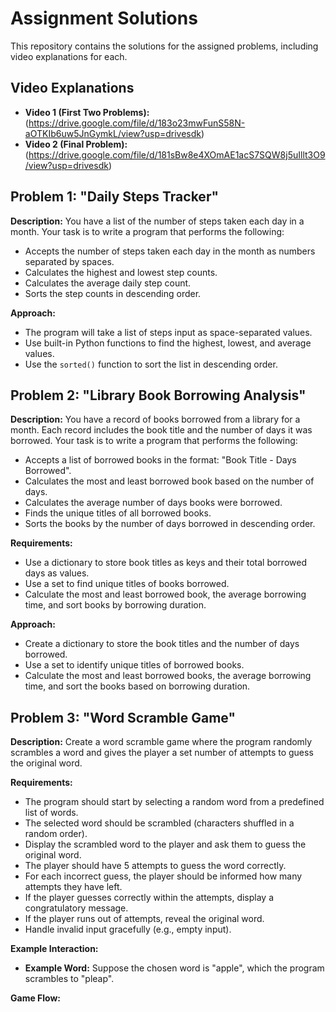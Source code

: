 # Assignment Solutions

This repository contains the solutions for the assigned problems, including video explanations for each.

## Video Explanations

- **Video 1 (First Two Problems):**(https://drive.google.com/file/d/183o23mwFunS58N-aOTKIb6uw5JnGymkL/view?usp=drivesdk)
- **Video 2 (Final Problem):** (https://drive.google.com/file/d/181sBw8e4XOmAE1acS7SQW8j5uIllt3O9/view?usp=drivesdk)

## Problem 1: "Daily Steps Tracker"
**Description:**
You have a list of the number of steps taken each day in a month. Your task is to write a program that performs the following:
- Accepts the number of steps taken each day in the month as numbers separated by spaces.
- Calculates the highest and lowest step counts.
- Calculates the average daily step count.
- Sorts the step counts in descending order.

**Approach:**
- The program will take a list of steps input as space-separated values.
- Use built-in Python functions to find the highest, lowest, and average values.
- Use the `sorted()` function to sort the list in descending order.

## Problem 2: "Library Book Borrowing Analysis"
**Description:**
You have a record of books borrowed from a library for a month. Each record includes the book title and the number of days it was borrowed. Your task is to write a program that performs the following:
- Accepts a list of borrowed books in the format: "Book Title - Days Borrowed".
- Calculates the most and least borrowed book based on the number of days.
- Calculates the average number of days books were borrowed.
- Finds the unique titles of all borrowed books.
- Sorts the books by the number of days borrowed in descending order.

**Requirements:**
- Use a dictionary to store book titles as keys and their total borrowed days as values.
- Use a set to find unique titles of books borrowed.
- Calculate the most and least borrowed book, the average borrowing time, and sort books by borrowing duration.

**Approach:**
- Create a dictionary to store the book titles and the number of days borrowed.
- Use a set to identify unique titles of borrowed books.
- Calculate the most and least borrowed books, the average borrowing time, and sort the books based on borrowing duration.

## Problem 3: "Word Scramble Game"
**Description:**
Create a word scramble game where the program randomly scrambles a word and gives the player a set number of attempts to guess the original word.

**Requirements:**
- The program should start by selecting a random word from a predefined list of words.
- The selected word should be scrambled (characters shuffled in a random order).
- Display the scrambled word to the player and ask them to guess the original word.
- The player should have 5 attempts to guess the word correctly.
- For each incorrect guess, the player should be informed how many attempts they have left.
- If the player guesses correctly within the attempts, display a congratulatory message.
- If the player runs out of attempts, reveal the original word.
- Handle invalid input gracefully (e.g., empty input).

**Example Interaction:**
- **Example Word:** Suppose the chosen word is "apple", which the program scrambles to "pleap".

**Game Flow:**
